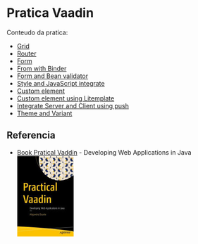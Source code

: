 
# Pratica Vaadin

Conteudo da pratica:
  + [Grid](https://github.com/gilberto-009199/practical-vaadin/tree/main/grid-example) 
  + [Router](https://github.com/gilberto-009199/practical-vaadin/tree/main/router-example) 
  + [Form](https://github.com/gilberto-009199/practical-vaadin/tree/main/form-example) 
  + [From with Binder](https://github.com/gilberto-009199/practical-vaadin/tree/main/form-example-with-binder) 
  + [Form and Bean validator](https://github.com/gilberto-009199/practical-vaadin/tree/main/form-example-with-binder-with-bean-validator) 
  + [Style and JavaScript integrate](https://github.com/gilberto-009199/practical-vaadin/tree/main/style-and-integrate-javascript-example) 
  + [Custom element](https://github.com/gilberto-009199/practical-vaadin/tree/main/api-element-with-custom-element-and-mixin-and-style-inline-example) 
  + [Custom element using Litemplate](https://github.com/gilberto-009199/practical-vaadin/tree/main/custom-element-advance-example) 
  + [Integrate Server and Client using push](https://github.com/gilberto-009199/practical-vaadin/tree/main/server-push-example) 
  + [Theme and Variant](https://github.com/gilberto-009199/practical-vaadin/tree/main/theme-and-theme-variant-example) 


## Referencia

+ [Book Pratical Vaddin](https://www.researchgate.net/publication/353698911_Practical_Vaadin_Developing_Web_Applications_in_Java) - Developing Web Applications in Java<br />
  <img src="./book-practical-vaadin.jpg" width="128px" alt="book reference Pratical Vaadin">

